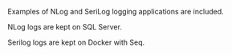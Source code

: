 Examples of NLog and SeriLog logging applications are included.

NLog logs are kept on SQL Server.

Serilog logs are kept on Docker with Seq.
